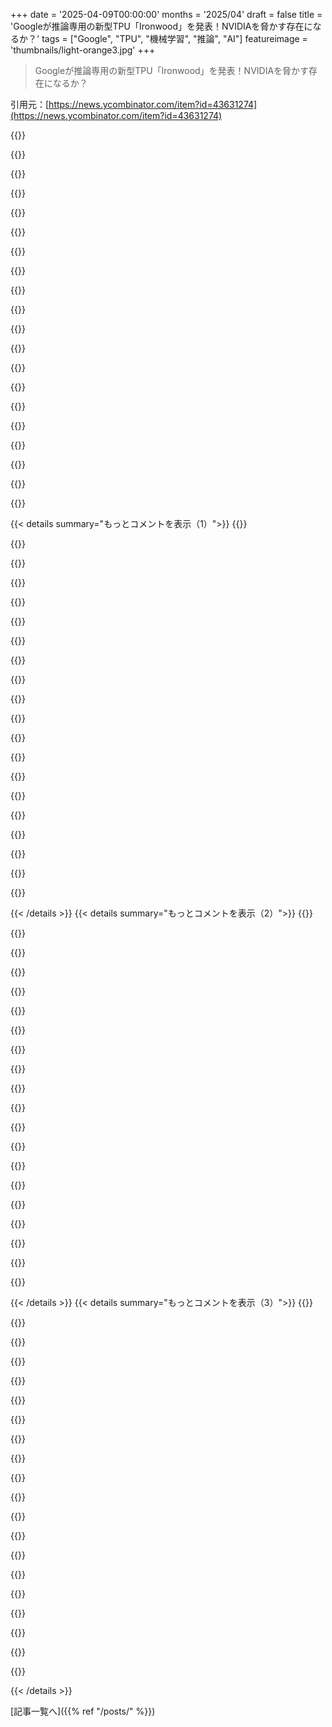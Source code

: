 +++
date = '2025-04-09T00:00:00'
months = '2025/04'
draft = false
title = 'Googleが推論専用の新型TPU「Ironwood」を発表！NVIDIAを脅かす存在になるか？'
tags = ["Google", "TPU", "機械学習", "推論", "AI"]
featureimage = 'thumbnails/light-orange3.jpg'
+++

> Googleが推論専用の新型TPU「Ironwood」を発表！NVIDIAを脅かす存在になるか？

引用元：[https://news.ycombinator.com/item?id=43631274](https://news.ycombinator.com/item?id=43631274)

{{<matomeQuote body="最初に推論用に設計されたってマジ？ 最初のTPUって推論専用じゃなかったっけ？" userName="nharada" createdAt="2025-04-09T14:28:51" color="">}}

{{<matomeQuote body="マジだよ。（当時Brainにいた）。それにしても、もう10年前かよ。マジか。<br>面白いことに、最初のTPUの設計は全結合ネットワークがベースだったんだ。CNNの登場で設計を見直す必要が出てきて、そのあとRNN（そしてTransformer）でまた見直すことになったんだよね。<br>だから、行列積演算ユニットとembeddingプロセッサの両方を持つ世界で、これが推論用に設計された最初のTPUだと言ってもいいかも。<br>あと、初代は完全にコプロセッサだったけど、後の世代は独自のネットワークファブリックを持つようになったんだ。今回の最新版も同じ。<br>だから、初代を全く別のものと考えるのも、あながち間違ってないと思うよ。" userName="dgacmu" createdAt="2025-04-09T14:34:21" color="#ff5c5c">}}

{{<matomeQuote body="え、CNNが発明される前に、推論用にカスタムASICが必要だったの？ 当時のユースケースってどんな感じだったの？" userName="miki123211" createdAt="2025-04-09T19:35:32" color="#38d3d3">}}

{{<matomeQuote body="2016年のGoogleのブログ記事[1]によると、ユースケースは検索結果の関連性を向上させるRankBrainとStreet Viewだったらしい。AlphaGoにも使われてたね。修士論文の記憶では、Translateにも使い始めてたはず。<br>Attention is All You NeedとかBERT: Pre-training of Deep Bidirectional Transformers for Language UnderstandingにTPUの記述はないけど、2018年10月にはColabでTPUを使ってBERTのfine-tuningをしてたよ[2]。BERTのサンプルリポジトリで、TPUを使ったモデルのfitting方法が紹介されてたはず。だから自然言語の研究は2016-2018年頃はTPUじゃなくて、その後TPUに移行したんじゃないかな。間違ってるかもだけど、dgacmuの方が詳しいと思う。<br>[1]: https://cloud.google.com/blog/products/ai-machine-learning/g...<br>[2]: https://github.com/rikhuijzer/improv/blob/master/runs/2018-1..." userName="huijzer" createdAt="2025-04-09T19:51:16" color="#ff5733">}}

{{<matomeQuote body="そうそう、確か（間違ってたらごめん）、TranslateはSeastar（TPU v1）を使ってた。あれは整数のみだったから、学習には使いにくかったんだよね。" userName="mmx1" createdAt="2025-04-09T20:48:16" color="#38d3d3">}}

{{<matomeQuote body="ちなみに、GoogleはカスタムASICやTensorFlowが登場するずっと前から、CPUベースの機械学習（大量のCPUを使って）を長い間使ってたんだよね。<br>特に大きかったのは、SmartASS（広告配信）とSibyl（その他すべて）だった。<br>GPUの価値について社内議論があって、ある有名なエンジニアが影響力のあるドキュメントを書いたせいで、Googleはアクセラレータが良い選択肢だってわかってたのに、太いCPUノードを使い続けたんだ。ImageNetが爆発的に普及した頃で、一部のエンジニアは音声認識のようなタスクの学習速度をデモするために、開発ボックスに複数のGPUを詰め込んでた。<br>Sibylは、カスタムASICのサポートがない頃からembeddingをヘビーに使ってて、TPUにはbarnacoreっていう限定的なembeddingサポートを追加するアドオンもあったんだ（embeddingはランキングを通じて利益を最大化するのに非常に役立つ）。" userName="dekhn" createdAt="2025-04-09T21:44:47" color="#ff5c5c">}}

{{<matomeQuote body="俺が聞いた話だと、既存のワークロードを動かし続けるために必要なコンピューティング能力をCPUサーバーで賄おうとすると、専用ハードウェアを導入する方が明らかに正当化されるレベルだったらしい。ビデオエンコードアクセラレータ[1]も同じ。<br>[1]: https://research.google/pubs/warehouse-scale-video-accelerat..." userName="mmx1" createdAt="2025-04-10T01:11:41" color="#ff5733">}}

{{<matomeQuote body="まあ、それは対外的な説明の一つだよね。もう一つの理由は、GoogleがNVIDIAのGPUに依存したくなかったから。NVIDIAのGPUはTPUよりも利益率が高いし、リソースの制約（常に一定量のGPUしか出荷されない）もあるからね。<br>あと、Googleは本当に高速な（低遅延）ネットワークを作らなかったから、多くのCPUジョブはネットワーク速度が遅いことを前提に、高い利用率と学習速度を維持するように設計する必要があった。Googleは結局、HPCやスーパーコンピューティングのコミュニティが何十年もかけて確立してきた教訓を社内で再学習することになったんだ。" userName="dekhn" createdAt="2025-04-10T16:13:47" color="#ff5c5c">}}

{{<matomeQuote body="＞ The big ones were SmartASS (ads serving) and Sibyl (everything else serving).<br>ああ、テック企業の社員がサービスをSmartASSって呼んで、それが許された時代か…" userName="miki123211" createdAt="2025-04-10T17:20:13" color="">}}

{{<matomeQuote body="https://research.google/blog/the-google-brain-team-looking-b...は良い概要だよ。<br>Brainにはいなかったけど、Google社内でMLの専門用語に夢中になったのは、経営陣がなぜそんなに熱心なのかを知りたかったから。<br>初期の頃は、機械学習は何でも学習できる、コンピューティングの基本単位を置き換えるだろう、みたいな雰囲気だった。この考え方は、例えばhttps://research.google/pubs/the-case-for-learned-index-stru...に表れてる。<br>昔は今とは違うGoogleで、「3つの異なるチームが3つの異なるチップに取り組んでいる」っていうのは、Androidウェアラブルに取り組んでるチームが多すぎて、上層部がまとめるまでカオスだった、みたいな話に似てる。<br>今のGoogleは昔とは全然違う会社だよ。昔はもっと起業家精神があった。Wave時代がもっと良くなったバージョンで、いろんなものが勝手に立ち上がっていく感じ。MBAホルダーなら、2025年のトップダウンな今の会社の方がいいと思うけど、俺はそうじゃない。AppleとかOpenAIが6-12ヶ月前にやったことを完璧にこなすように調整されてるけど、リードはしない。投資としては確実に良いけど、平均的な職場としては悪いバージョンだと思う。BSに対する抗体ができてないから。（免責事項：Androidで働いてた）" userName="refulgentis" createdAt="2025-04-09T19:48:37" color="#38d3d3">}}

{{<matomeQuote body="Googleが変わったのは二つの要因からきてて、どっちもあんま楽しくないんだよね。でも、まあ理解はできる。<br>一つは、成熟した製品ラインへの移行。初期の頃は、GmailとかGoogle Maps (Where 2)とかYouTubeみたいに、ユーザーが喜ぶクールな新機能を作るのが目的だった。ユーザーの成長と獲得に焦点が当たってたんだよね。<br>それが飽和状態になって、収益性に焦点が移った。既存のユーザーからより多くの価値を引き出して、ビジネスを守るって感じ。その変化で考え方が大きく変わって、つまんなくなるんだよね。<br>もう一つは、市場の変化。Webも技術も成熟して、競争力のある製品を作るのに必要な投資が急増した。Googleは、より少ない矢に多くの力を注ぐ必要があって、そのためには、あちこちで突飛なことをしてる小さなチームを抑え込む必要があった。これもまた、楽しくはないけど、理解はできる。" userName="marsten" createdAt="2025-04-10T08:31:45" color="#ff5733">}}

{{<matomeQuote body="CNNの登場で設計の見直しを余儀なくされて、RNN（そしてtransformers）の登場でまた見直しが入ったんだよね。<br>＞RNNってTPUよりずっと前からあるよね？！" userName="kleiba" createdAt="2025-04-09T16:56:38" color="">}}

{{<matomeQuote body="CNNもそうだけど、当時その人気が急上昇して、ハードウェアを最適化する意味が出てきたんだと思うよ。" userName="woodson" createdAt="2025-04-09T17:55:43" color="">}}

{{<matomeQuote body="RNNは当時もよく知られてたけど、最先端の成果を出してたわけじゃなかったんだよね。" userName="hyhjtgh" createdAt="2025-04-09T17:58:25" color="">}}

{{<matomeQuote body="ここの言い回しはすごく正確で、_推論の時代_のための最初のTPUってなってる。これは、CoTとかDeep Researchを指すために定義された新しいマーケティング用語なんだって。" userName="theptip" createdAt="2025-04-09T19:43:45" color="#ff5c5c">}}

{{<matomeQuote body="うわー。それ見逃してた。<br>もっと正確で中立的な、マーケティングの常套句がないタイトルを誰か提案してくれない？" userName="dang" createdAt="2025-04-10T04:05:05" color="">}}

{{<matomeQuote body="でも、そうじゃないよね？<br>＞最初に推論用に設計されたって書いてある。10年以上もTPUはGoogleの最も要求の厳しいAIトレーニングとサービスワークロードを強化してきた…ってあるけど。<br>サービングって何だと思ってるんだろ？このマーケティングコピーは、何も知らない人が書いて、知ってる人が誰もレビューしてないんじゃないかな。<br>あと面白いことに、v4iへの言及を全部消してるみたいだね。iは推論のiなのに。<br>[https://gwern.net/doc/ai/scaling/hardware/2021-jouppi.pdf](https://gwern.net/doc/ai/scaling/hardware/2021-jouppi.pdf)" userName="shitpostbot" createdAt="2025-04-09T20:43:44" color="#785bff">}}

{{<matomeQuote body="それ、笑っちゃったよね。オリジナルは確かに推論専用だった。" userName="jeffbee" createdAt="2025-04-09T14:31:55" color="">}}

{{<matomeQuote body="最初のやつは、それがうまくいくかっていう概念実証として設計されただけで、推論ワークロードに最適化されてたわけじゃないんだよね。たまたま、推論の方が簡単だったってこと。" userName="m00x" createdAt="2025-04-10T04:27:53" color="#45d325">}}

{{<matomeQuote body="機械学習レースで、チップ分野に正直な競争が出てきたね！どうなるかマジで興味ある。Nvidiaがこの分野でずっと’アンタッチャブル’だったから、状況が揺さぶられるのはいいね。<br>TPUは箱入りユニットとして販売されてないけど、GCPサービスなどを支えるハードウェアとしても、どうなるか見るのが面白いね！" userName="no_wizard" createdAt="2025-04-09T14:28:39" color="#785bff">}}

{{< details summary="もっとコメントを表示（1）">}}
{{<matomeQuote body="Nvidiaがこの分野でずっと”無敵”だったみたいだったから、競争が激しくなるのは良いことだね。<br>マジで？MistralのLeChat（Cerebrasで動いてる）とGoogleのGemini（Tensorで動いてる）は、Nvidiaが推論で全然優位性持ってないこと、ずいぶん前にハッキリ示してたじゃん。<br>ハードウェアに何千億もつぎ込んだのは今までトレーニングに集中してたからだけど、推論こそが長い目で見たら一番の稼ぎ頭になるんだよ。" userName="epolanski" createdAt="2025-04-09T15:28:52" color="">}}

{{<matomeQuote body="＞推論こそが長い目で見たら一番の稼ぎ頭になるんだよ。<br>そうかなー。常に最新のデータ（例えばSNSの炎上とか）でモデルをファインチューニングするのが平衡状態になるんじゃない？" userName="wyager" createdAt="2025-04-09T21:58:52" color="">}}

{{<matomeQuote body="Groqのトップが言ってたんだけど、Googleにいた時の経験だと、コンピューティングの10%以下がトレーニングだったって。" userName="NoahZuniga" createdAt="2025-04-10T02:08:57" color="">}}

{{<matomeQuote body="GroqってまだGPUベースのプロバイダーより高いんじゃないの？" userName="lostmsu" createdAt="2025-04-10T15:28:56" color="">}}

{{<matomeQuote body="クラウドにしか存在しないハードウェアにワクワクするのは難しいな。いずれ廃棄されちゃうんだし。" userName="throwaway48476" createdAt="2025-04-09T14:45:24" color="">}}

{{<matomeQuote body="競争がNvidiaにもたらすおかげで、クラウドGPUのワークロードの価格が下がることに興奮しない？<br>Google Cloudを使わなくても、競争が生まれるからみんな得するんだよ。" userName="crazygringo" createdAt="2025-04-09T15:54:25" color="#785bff">}}

{{<matomeQuote body="自分で所有したいんだよね。" userName="01HNNWZ0MV43FF" createdAt="2025-04-09T18:30:30" color="">}}

{{<matomeQuote body="クラウドがNVDAのチップを買わなくなったら、関連商品だから値段下がるよね。" userName="sodality2" createdAt="2025-04-09T21:02:39" color="">}}

{{<matomeQuote body="価格設定は需要よりも競合他社に基づいてる。" userName="throwaway48476" createdAt="2025-04-10T02:42:30" color="">}}

{{<matomeQuote body="え、GPUのジェネレーターも自社製なの？" userName="karmasimida" createdAt="2025-04-10T01:09:07" color="">}}

{{<matomeQuote body="しかも、それの維持に時間とエネルギーがかかるんだよね。" userName="Koshcheiushko" createdAt="2025-04-10T04:47:32" color="">}}

{{<matomeQuote body="お前は何も所有しなくなるけど、幸せになるんだよ。" userName="baobabKoodaa" createdAt="2025-04-09T21:10:39" color="">}}

{{<matomeQuote body="マジでそれな。価値がどんどん下がるハードウェアなんて持ちたくないもん。オープンソースのソフトウェアも持ちたくないし、文化はパブリックドメインから生まれて貢献されるのが理想。<br>資本主義には賛成だけど、物理的な所有よりもレンタルとか、企業製の文化よりもパブリックな文化がいい場合も多い。" userName="simondotau" createdAt="2025-04-10T01:56:43" color="#ff33a1">}}

{{<matomeQuote body="Nvidiaのクラウドインスタンスに競争相手が現れたね。TPUでベンダーロックインされて、出口戦略がない場合はどうなるんだろ？競争こそが価値創造の源泉であって、資本主義じゃないんじゃない？" userName="throwaway48476" createdAt="2025-04-10T02:44:54" color="#785bff">}}

{{<matomeQuote body="ベンダーロックインにはまらないように、もしはまっても抜け出せないなんて思わないで。絶対に抜け出せるから。<br>統合を構築する作業を評価するときは、常に2回やることになると思って。それが無理なら、最初からアウトソーシングすべきじゃなかったんだ。" userName="simondotau" createdAt="2025-04-10T06:17:19" color="">}}

{{<matomeQuote body="スイッチングコストは経済のいたるところにあるよね。測量は2回、切断は1回。同じ作業を2回やる前提で考えるのはナンセンス。" userName="throwaway48476" createdAt="2025-04-12T04:43:46" color="">}}

{{<matomeQuote body="個人的には、動かないTPUが家に転がってる(笑)" userName="foota" createdAt="2025-04-09T21:25:04" color="">}}

{{<matomeQuote body="量子コンピュータのニュースに全くワクワクしない？個人的には反対だなぁ。" userName="prometheon1" createdAt="2025-04-10T11:41:41" color="">}}

{{<matomeQuote body="ほんとそれ。Groqが社内で使ってるカードを販売してくれたらいいのに。" userName="justanotheratom" createdAt="2025-04-09T17:41:22" color="">}}

{{<matomeQuote body="それ売るたびに赤字じゃね？" userName="xadhominemx" createdAt="2025-04-09T21:05:00" color="">}}


{{< /details >}}
{{< details summary="もっとコメントを表示（2）">}}
{{<matomeQuote body="この記事、シリコンバレーじゃなくてWall Street向けって感じだな。" userName="p_j_w" createdAt="2025-04-09T14:48:11" color="">}}

{{<matomeQuote body="Wall Street今めっちゃ忙しいから、タイミング悪いんじゃね？" userName="mycall" createdAt="2025-04-09T15:51:53" color="">}}

{{<matomeQuote body="Preoccupy Wall Street運動の一部だったりして。" userName="SquareWheel" createdAt="2025-04-09T23:26:14" color="">}}

{{<matomeQuote body="いやいや、めっちゃテック系の株に注目してるって。" userName="asdfman123" createdAt="2025-04-09T21:37:21" color="">}}

{{<matomeQuote body="Googleで働こうと思ってる人向けでもあるかもね。" userName="killerstorm" createdAt="2025-04-10T00:53:49" color="">}}

{{<matomeQuote body="これのユースケースって何？" userName="noitpmeder" createdAt="2025-04-09T15:40:10" color="">}}

{{<matomeQuote body="投資家の心理的な意味で、文字通りの金融会社向けってわけじゃないよ。" userName="fennokin" createdAt="2025-04-09T15:43:20" color="">}}

{{<matomeQuote body="ギャンブル^^^^ 市場をもっと“効率的”にする。" userName="amelius" createdAt="2025-04-09T16:27:40" color="">}}

{{<matomeQuote body="専用チップについてあんまり詳しくないんだけど、こういうチップってGoogleがAnthropicとかOpenAIみたいな会社より、LLMサービスを提供する上でコスト面で大きな優位性を持てるのか知りたいな。同じような技術はGoogleの競合他社も使えるのかな？" userName="nehalem" createdAt="2025-04-09T14:28:54" color="#ff5733">}}

{{<matomeQuote body="GPUはpretrainingにはめっちゃいいけど、inferenceには非効率なんだって。なんでかっていうと、transformerが新しい単語を生成するたびに、モデルの重み全部をメモリから計算ユニットに移動させなきゃいけないから。700億パラメータのモデルだと、1単語生成するのに約140GBのデータを動かす必要があるんだってさ。GPUはoff-chipメモリだから、毎回チップとメモリの橋を渡る必要がある。CerebrasのAndrew Feldmanの話を聞くと違いがわかるらしいよ。彼はAI inferenceのハード売ってる会社のCEOだから、話半分に聞いとけって。" userName="heymijo" createdAt="2025-04-09T15:27:57" color="">}}

{{<matomeQuote body="CerebrasとかGroqは、計算に使うダイが多すぎてメモリが足りないっていう問題があるんだよね。スケールする方法も、計算を物理的なスペースに広げるっていうやり方だし。これだとDCのスペース、電力、冷却がめっちゃ必要になるから大変。SC24でCerebrasの人に話を聞いたら、彼らの最大のお客さんはtraining用で、inference用じゃないんだって。なのにinference製品として売り出してるから、マジで謎。AMDがこの分野で何してるか、もっと言いたいけどMI4xxラインに注目しとけって。" userName="latchkey" createdAt="2025-04-09T16:49:30" color="#785bff">}}

{{<matomeQuote body="めっちゃためになる意見ありがとう。Groqのアーキテクチャについて調べてたんだけど、彼らのチップはダイの大部分をon-chip SRAMに割いてるみたいで、普通のアクセラレータと比べるとかなり太っ腹だなって思ったんだよね。＞[1]Think Fast: A Tensor Streaming Processor (TSP) for Accelerating Deep Learning Workloads — Fig. 5. Die photo of 14nm ASIC implementation of the Groq TSP.　https://groq.com/wp-content/uploads/2024/02/2020-Isca.pdf”　からするとダイの約40%がメモリに割り当てられてるように見えるんだけど、メモリが足りないっていうのは、絶対的な容量が今のモデルサイズに対してまだ足りないってことなのかな？それとも、inferenceのワークロードに対して、面積と帯域幅のトレードオフのバランスが悪いってことなのかな？" userName="usatie" createdAt="2025-04-09T23:14:58" color="#ff33a1">}}

{{<matomeQuote body="＞is it a matter of absolute capacity still being insufficient for current model sizes”<br>これだよ。それに、モデルは小さくなるどころか、どんどん大きくなってるし、より多くのユーザーにとって役立つように、より多くのコンテキストが必要になるから、さらにメモリが必要になるんだよね。以前にこんな話もしたよ。https://news.ycombinator.com/item?id=42003823<br>DCの問題もあるかもだけど、ラック密度を見てよ…GPUの計算量とメモリ量を同じにするには、ラックのスペースが10倍必要になるんだ…https://www.linkedin.com/posts/andrewdfeldman_a-few-weeks-ag...<br>以前にもこんな話をしたよ。https://news.ycombinator.com/item?id=39966620<br>NV72とDell/CoreWeave/SwitchがEVO containmentで目指してる方向性と比べてみて…全然違うじゃん。AMDも同じようなことするかもね。https://www.coreweave.com/blog/coreweave-pushes-boundaries-w..." userName="latchkey" createdAt="2025-04-10T01:21:24" color="">}}

{{<matomeQuote body="リンクありがとう。全部チェックしたよ（時間かかったけど）。SRAMベースのシステム（CerebrasとかGroq）とGPUクラスターのラック密度の違いは理解できた。まだ理解できてないのは、経済性なんだよね。このベンチマークによるとhttps://artificialanalysis.ai/models/llama-4-scout/providers...<br>Groqは100万トークンあたりの価格がほぼ最安で、エンドツーエンドの応答時間もほぼ最速みたい。それって、スピード（レイテンシ）とコストはトレードオフだと思ってたから、ちょっと意外。GPUベースのプロバイダーが、もっと安くて遅い（レイテンシが高い）APIを提供できないのはなんで？それとも、Groq/Cerebrasが原価割れで価格設定してる（おとり商法）のかな？" userName="usatie" createdAt="2025-04-11T21:45:11" color="#ff5c5c">}}

{{<matomeQuote body="おとり商法だよ。uberとかairbnbみたいなもん。経済性とか関係なく売上を計上して、それを担保に借金する。いつか顧客を囲い込むか、価格を上げるか、会社を売ることを期待してるんだよ。" userName="latchkey" createdAt="2025-04-12T03:19:51" color="">}}

{{<matomeQuote body="＞they told me their largest customers are for training, not inference”<br>それは気になるね。今は状況がどんどん変わってるから。ちょっと推測してみたけど、Cerebrasは市場に対応して、自社製品の強みと、推論、特に推論モデルの成長を組み合わせて方向転換しようとしてるんじゃないかな。" userName="heymijo" createdAt="2025-04-09T17:55:55" color="">}}

{{<matomeQuote body="方向転換っていうより、マーケティングでしょ。" userName="latchkey" createdAt="2025-04-09T18:01:56" color="">}}

{{<matomeQuote body="いくつか間違った仮定があるね。まず、16bitは必須じゃない。それに、140GB/tokenになるのは、バッチサイズが1でシーケンス長が1（投機的デコードなし）の場合だけ。GPUでLLMをそんな風に動かす人はいないよ。そうすると、計算利用率がめちゃくちゃ低くなるから。バッチサイズが1より大きくて、投機的デコードを使うと、カーネルのarithmetic intensityがずっと高くなるから、重みがoff chipにあることはそんなに問題にならないんだ。" userName="ein0p" createdAt="2025-04-09T20:09:37" color="#45d325">}}

{{<matomeQuote body="Groqのインタビューも良かったね。Groq/Cerebrasみたいな会社がinferenceをやって、Nvidiaみたいな会社は儲かるpretrainingビジネスに集中するっていう考え方みたいだね。https://www.youtube.com/watch?v=xBMRL_7msjY" userName="hanska" createdAt="2025-04-09T15:41:34" color="">}}

{{<matomeQuote body="AnthropicってGoogleのTPU使ってるんだって。しかもAmazonとも組んで、AmazonのカスタムAIチップ使うデータセンター作ってるらしいよ。GoogleとAmazonはどっちもAnthropicに出資してるし。へー、色々あるんだね。<br>https://www.datacenterknowledge.com/data-center-chips/ai-sta...<br>https://www.semafor.com/article/12/03/2024/amazon-announces-..." userName="pkaye" createdAt="2025-04-09T15:46:17" color="">}}


{{< /details >}}
{{< details summary="もっとコメントを表示（3）">}}
{{<matomeQuote body="NVIDIA、今70%も利益出してるんだって。そんなプレミアム価格払わずに、NVIDIAの代替手段があるのはありがたいよね。どれくらいメリットあるかはまだ分かんないけど。" userName="avrionov" createdAt="2025-04-09T14:57:43" color="">}}

{{<matomeQuote body="勘違いかもしれないけど、GoogleのAIモデル（Gemini）って、トレーニングも推論もNVIDIAのハードウェア全然使ってないんじゃない？GoogleがNVIDIAのハードウェアを大量に買ったのは、Google Cloudの顧客のためだけで、自分たちのためじゃないんだって。" userName="kccqzy" createdAt="2025-04-09T16:28:04" color="#785bff">}}

{{<matomeQuote body="Googleは他のハイパースケーラーより有利だよね。GoogleのAIデータセンターは、計算コスト効率がめっちゃいいらしいから（設備投資と運営費）。" userName="xnx" createdAt="2025-04-09T15:36:11" color="">}}

{{<matomeQuote body="TPUのおかげ？それとも他の要因？<br>そもそもAIデータセンターって何？GPUとかTPUのボックスは、他の建物と違う場所にあるの？" userName="claytonjy" createdAt="2025-04-09T18:52:10" color="">}}

{{<matomeQuote body="他の要因も色々あるよ。GoogleがTPUハードウェア自体をクラウドサービスから提供できない理由の一つも、そこにあるんじゃないかな。TPUの効率の大部分は、顧客が簡単に再現できない外部要因に起因するんだと思う。" userName="summerlight" createdAt="2025-04-09T21:27:47" color="">}}

{{<matomeQuote body="＞Because of the TPUs, or due to other factors?<br>＞Googleはいろんな面でデータセンターをうまくやってるんだよね。GoogleのTPUは3Dトーラスネットワーク使ってるし、液冷だし。<br>＞What even is an AI data center?<br>＞新しいAI設備は、従来のデータセンターよりもバリエーションやイノベーションが多いんだって。Googleの競合他社は、まだGoogleの進歩をすべて取り入れてないみたい。<br>＞are the GPU/TPU boxes in a different building than the others?<br>＞それは読んだことないな。新しいデータセンターをどんどん作ってるのは確かだけど、最初から純粋なAIワークロード用に設計されてるかどうかは知らない。" userName="xnx" createdAt="2025-04-09T19:10:07" color="">}}

{{<matomeQuote body="9216ノードもあるのに、3Dトーラスネットワークってパフォーマンス悪くない？レイテンシもかなりひどそうだけど。普通のスパインリーフの方がいいと思ってたんだけど、違うのかな。でも、レイテンシがすごいって言ってるんだよね。もちろん、証拠は全然ないけど。<br>あと、AIデータセンターって何？って話だけど、マジでわからん。" userName="nsteel" createdAt="2025-04-09T19:42:08" color="">}}

{{<matomeQuote body="3Dトーラスは、配線の複雑さとかコストとパフォーマンスのトレードオフだね。ノード数が多いと、ノードのすべてのペア間にワイヤーを張るわけにはいかないから、トーラスを使わない場合は、トラフィックを集約するスイッチやルーターのスタックが必要になる。それらの中間レベルとトップレベルのスイッチ/ルーターは非常に高価になり（高帯域幅クロスセクション）、ルーティングが少し面倒になる。3Dトーラスはケーブルがはるかに少なく、ルーティングは非常に簡単（「自分の行に到達するまで垂直方向にホップし、水平方向にホップして自分のノードを読む」）で、ラップアラウンド接続はいいね。<br>とは言え、トーラスのアプローチは、ほとんどのワークロードが最近傍になるというギャンブルだった。allreduceは最適化するために特別な作業が必要。" userName="dekhn" createdAt="2025-04-09T21:51:01" color="#ff33a1">}}

{{<matomeQuote body="＞most workloads would be nearest-neighbor<br>＞どうもありがとう、それこそ私が欠けていたパズルのピースです。ナイーブには、数千ものノードがある場合、通常のマルチレベルスイッチよりも3Dトーラスの方がはるかに多くのホップが必要になるように思えますが、ルーティングがはるかに簡単になることは理解できます。ただし、実際には輻輳を避けるためには、最も単純なルーティングソリューションを超える何かが必要になると思います。" userName="nsteel" createdAt="2025-04-10T10:12:19" color="#785bff">}}

{{<matomeQuote body="そのギャンブルは外れたのかな？LLMのトレーニングって、全ノードを使ったcollectives（all-gather、reduce-scatter）を使うと思ってたんだけど。" userName="cavisne" createdAt="2025-04-10T01:03:58" color="">}}

{{<matomeQuote body="彼らの選択は、優れたソフトウェアとハードウェアのエンジニアリングと組み合わさって、ML研究を最高レベルで革新し続けられるようにしてると思うよ。予算と複雑さの範囲内でね。" userName="dekhn" createdAt="2025-04-10T16:10:22" color="#ff5c5c">}}

{{<matomeQuote body="それって、電力密度がめっちゃ高いデータセンターってことだよね。普通のデータセンターが20kw/ラックなのに対して、100～1,000 kw/ラックの話をしてるんだから。冷却と電力供給が全然違うものが求められるよね。" userName="xadhominemx" createdAt="2025-04-09T21:11:39" color="">}}

{{<matomeQuote body="＞AIデータセンターって何？<br>＞AIのトレーニングとか推論の負荷がめっちゃ高いデータセンターのことだよ。AIじゃないデータセンターは、どこも似たりよったり。GoogleのAI以外の効率は、Amazonとか他の会社と大差ないんだよね。Googleは、AIのワークロードを実行するのがめっちゃ得意なんだ。" userName="xnx" createdAt="2025-04-09T20:28:01" color="#ff33a1">}}

{{<matomeQuote body="＞GoogleのAI以外の効率は、Amazonとか他の会社と大差ないって？<br>＞それはないと思うな。Googleはずっと効率のリーダーだよ。PUEを見てみろよ。10年前、Googleは平均PUEが1.12くらいだって発表したけど、業界平均は2.0近かったんだぜ。去年は平均1.1だって報告してる。他の大手よりずっと透明性があるんだよ。AWSは不透明だけど、平均1.2だって。追いつくのに10年かかったんだな。他の会社と同じレベルってのは全然違うよ。" userName="dbmnt" createdAt="2025-04-10T03:59:33" color="#38d3d3">}}

{{<matomeQuote body="10年前って結構昔だよね。KubernetesとかeBPF networkingとかも出てきたし。他の会社もハードウェアの利用率の差をかなり縮めてるんじゃないかな。" userName="literalAardvark" createdAt="2025-04-10T09:31:40" color="">}}

{{<matomeQuote body="Nvidiaはデータセンター向けチップで60%くらいの利益率があるんだって。だから、TPUはNvidiaのGPUほど良くなくても、Googleがお金を節約できる余地は十分あるんだよね。AmazonはTrainiumチップをスケールし始めたばかりだし、他の会社は似たようなものを持ってないし。" userName="cavisne" createdAt="2025-04-09T17:38:26" color="#785bff">}}

{{<matomeQuote body="MicrosoftもMAIA 100を持ってるよ。規模とか計画についてはコメントできないけど。" userName="buildbot" createdAt="2025-04-09T18:59:25" color="">}}

{{<matomeQuote body="AI/LLM向けのチップは他にもあるけど、ASICってのは、特定のタスクごとに必要になるんだよね。いつかは均衡すると思うけど、今はCerebrasが得意なこと、TPUが得意なこと、GPUが得意なことがそれぞれ違うんだ。" userName="baby_souffle" createdAt="2025-04-09T14:43:49" color="#785bff">}}

{{<matomeQuote body="いつか均衡するのかもわかんないよね。ムーアの法則が終わったから、特化が進むのは当然の流れだよ。" userName="monocasa" createdAt="2025-04-09T15:45:49" color="">}}

{{<matomeQuote body="マジか、すごいけどベンチマークの変なゲームやめてほしいわ。なんでfp8のIronwoodと、ハードでfp8をサポートしてないアーキテクチャを比べるの？TPUv6を比較に入れないのはなぜ？El Capitanのfp64FLOPSとTPUポッドのfp8FLOPSを比べるのも意味不明じゃん？<br>[Edit: El Capitanの方が速いみたい。fp64はもっと遅いってことね。]<br>TPUの方が速いとしても、fp64がfp8より8倍難しいことを考えると、24倍速いって言うのは誇張じゃない？3倍速いを正直に言えばいいのに。なんかセコいよ。誤解を招くような言い方は詐欺師の手口じゃん。もったいない。" userName="fancyfredbot" createdAt="2025-04-09T13:57:36" color="">}}


{{< /details >}}


[記事一覧へ]({{% ref "/posts/" %}})

